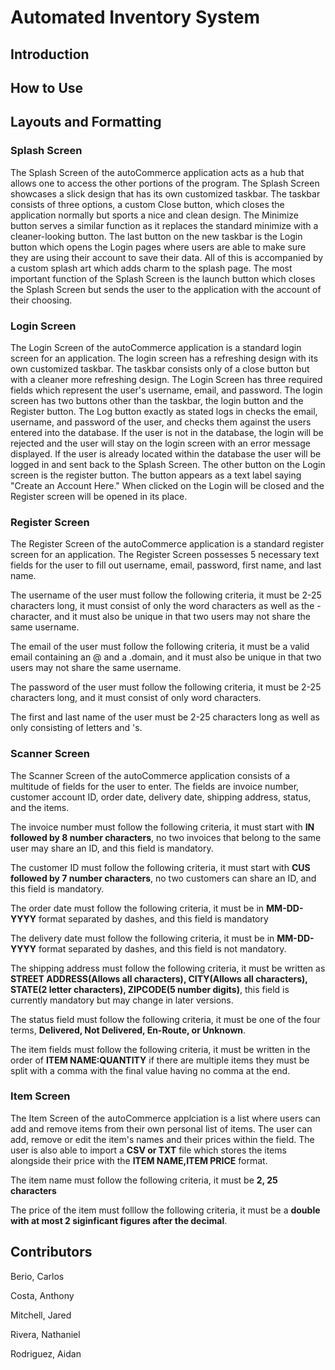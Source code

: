 # Automated Inventory System

## Introduction

## How to Use

## Layouts and Formatting

### Splash Screen

The Splash Screen of the autoCommerce application acts as a hub that allows one to access the other portions of the program. The Splash Screen showcases a slick design that has its own customized taskbar. The taskbar consists of three options, a custom Close button, which closes the application normally but sports a nice and clean design. The Minimize button serves a similar function as it replaces the standard minimize with a cleaner-looking button. The last button on the new taskbar is the Login button which opens the Login pages where users are able to make sure they are using their account to save their data. All of this is accompanied by a custom splash art which adds charm to the splash page. The most important function of the Splash Screen is the launch button which closes the Splash Screen but sends the user to the application with the account of their choosing.

### Login Screen

The Login Screen of the autoCommerce application is a standard login screen for an application. The login screen has a refreshing design with its own customized taskbar. The taskbar consists only of a close button but with a cleaner more refreshing design. The Login Screen has three required fields which represent the user's username, email, and password. The login screen has two buttons other than the taskbar, the login button and the Register button. The Log button exactly as stated logs in checks the email, username, and password of the user, and checks them against the users entered into the database. If the user is not in the database, the login will be rejected and the user will stay on the login screen with an error message displayed. If the user is already located within the database the user will be logged in and sent back to the Splash Screen. The other button on the Login screen is the register button. The button appears as a text label saying "Create an Account Here." When clicked on the Login will be closed and the Register screen will be opened in its place.

### Register Screen

The Register Screen of the autoCommerce application is a standard register screen for an application. The Register Screen possesses 5 necessary text fields for the user to fill out username, email, password, first name, and last name.

The username of the user must follow the following criteria, it must be 2-25 characters long, it must consist of only the word characters as well as the - character, and it must also be unique in that two users may not share the same username.

The email of the user must follow the following criteria, it must be a valid email containing an @ and a .domain, and it must also be unique in that two users may not share the same username.

The password of the user must follow the following criteria, it must be 2-25 characters long, and it must consist of only word characters.

The first and last name of the user must be 2-25 characters long as well as only consisting of letters and 's. 

### Scanner Screen

The Scanner Screen of the autoCommerce application consists of a multitude of fields for the user to enter. The fields are invoice number, customer account ID, order date, delivery date, shipping address, status, and the items.

The invoice number must follow the following criteria, it must start with **IN followed by 8 number characters**, no two invoices that belong to the same user may share an ID, and this field is mandatory.

The customer ID must follow the following criteria, it must start with **CUS followed by 7 number characters**, no two customers can share an ID, and this field is mandatory.

The order date must follow the following criteria, it must be in **MM-DD-YYYY** format separated by dashes, and this field is mandatory

The delivery date must follow the following criteria, it must be in **MM-DD-YYYY** format separated by dashes, and this field is not mandatory.

The shipping address must follow the following criteria, it must be written as **STREET ADDRESS(Allows all characters), CITY(Allows all characters), STATE(2 letter characters), ZIPCODE(5 number digits)**, this field is currently mandatory but may change in later versions.

The status field must follow the following criteria, it must be one of the four terms, **Delivered, Not Delivered, En-Route, or Unknown**.

The item fields must follow the following criteria, it must be written in the order of **ITEM NAME:QUANTITY** if there are multiple items they must be split with a comma with the final value having no comma at the end.

### Item Screen

The Item Screen of the autoCommerce applciation is a list where users can add and remove items from their own personal list of items. The user can add, remove or edit the item's names and their prices within the field. The user is also able to import a **CSV or TXT** file which stores the items alongside their price with the **ITEM NAME,ITEM PRICE** format.

The item name must follow the following criteria, it must be **2, 25 characters**

The price of the item must folllow the following criteria, it must be a **double with at most 2 siginficant figures after the decimal**.

## Contributors

Berio, Carlos

Costa, Anthony

Mitchell, Jared

Rivera, Nathaniel 

Rodriguez, Aidan
